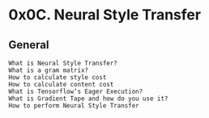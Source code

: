 # 0x0C. Neural Style Transfer

## General

    What is Neural Style Transfer?
    What is a gram matrix?
    How to calculate style cost
    How to calculate content cost
    What is Tensorflow‘s Eager Execution?
    What is Gradient Tape and how do you use it?
    How to perform Neural Style Transfer
